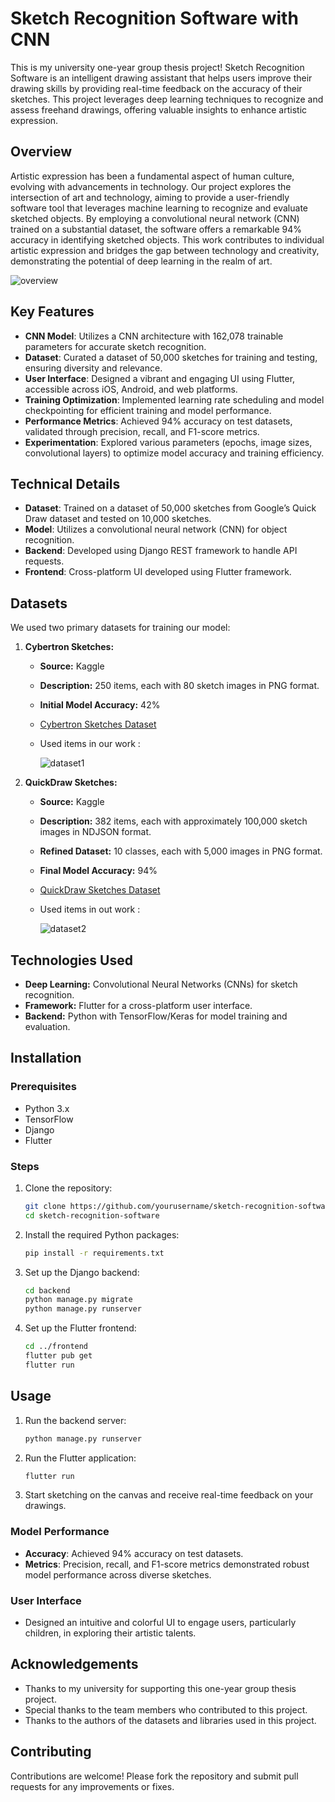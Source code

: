 # Sketch Recognition Software with CNN
This is my university one-year group thesis project!
Sketch Recognition Software is an intelligent drawing assistant that helps users improve their drawing skills by providing real-time feedback on the accuracy of their sketches. This project leverages deep learning techniques to recognize and assess freehand drawings, offering valuable insights to enhance artistic expression.

## Overview

Artistic expression has been a fundamental aspect of human culture, evolving with advancements in technology. Our project explores the intersection of art and technology, aiming to provide a user-friendly software tool that leverages machine learning to recognize and evaluate sketched objects. By employing a convolutional neural network (CNN) trained on a substantial dataset, the software offers a remarkable 94% accuracy in identifying sketched objects. This work contributes to individual artistic expression and bridges the gap between technology and creativity, demonstrating the potential of deep learning in the realm of art.

![overview](https://github.com/esikaupoma/Sketch-Recognition-Software-with-CNN/assets/126023004/1478c830-98ab-4ff0-a7ba-107e4c61b966)

## Key Features

- **CNN Model**: Utilizes a CNN architecture with 162,078 trainable parameters for accurate sketch recognition.
- **Dataset**: Curated a dataset of 50,000 sketches for training and testing, ensuring diversity and relevance.
- **User Interface**: Designed a vibrant and engaging UI using Flutter, accessible across iOS, Android, and web platforms.
- **Training Optimization**: Implemented learning rate scheduling and model checkpointing for efficient training and model performance.
- **Performance Metrics**: Achieved 94% accuracy on test datasets, validated through precision, recall, and F1-score metrics.
- **Experimentation**: Explored various parameters (epochs, image sizes, convolutional layers) to optimize model accuracy and training efficiency.

## Technical Details

- **Dataset**: Trained on a dataset of 50,000 sketches from Google’s Quick Draw dataset and tested on 10,000 sketches.
- **Model**: Utilizes a convolutional neural network (CNN) for object recognition.
- **Backend**: Developed using Django REST framework to handle API requests.
- **Frontend**: Cross-platform UI developed using Flutter framework.

## Datasets

We used two primary datasets for training our model:

1. **Cybertron Sketches:** 
   - **Source:** Kaggle
   - **Description:** 250 items, each with 80 sketch images in PNG format.
   - **Initial Model Accuracy:** 42%
   - [Cybertron Sketches Dataset](https://www.kaggle.com/datasets/mukeshgurpude/cybertron-sketches)
   - Used items in our work :
     
     ![dataset1](https://github.com/esikaupoma/Sketch-Recognition-Software-with-CNN/assets/126023004/edde32b1-1b74-4027-bc90-0f1fbdc13576)

2. **QuickDraw Sketches:** 
   - **Source:** Kaggle
   - **Description:** 382 items, each with approximately 100,000 sketch images in NDJSON format.
   - **Refined Dataset:** 10 classes, each with 5,000 images in PNG format.
   - **Final Model Accuracy:** 94%
   - [QuickDraw Sketches Dataset](https://www.kaggle.com/datasets/google/tinyquickdraw)
   - Used items in out work :
     
     ![dataset2](https://github.com/esikaupoma/Sketch-Recognition-Software-with-CNN/assets/126023004/caa50ffe-d61f-4d26-a3fe-b3cd5351ccc2)

## Technologies Used

- **Deep Learning:** Convolutional Neural Networks (CNNs) for sketch recognition.
- **Framework:** Flutter for a cross-platform user interface.
- **Backend:** Python with TensorFlow/Keras for model training and evaluation.

## Installation

### Prerequisites

- Python 3.x
- TensorFlow
- Django
- Flutter

### Steps

1. Clone the repository:
    ```bash
    git clone https://github.com/yourusername/sketch-recognition-software.git
    cd sketch-recognition-software
    ```

2. Install the required Python packages:
    ```bash
    pip install -r requirements.txt
    ```

3. Set up the Django backend:
    ```bash
    cd backend
    python manage.py migrate
    python manage.py runserver
    ```

4. Set up the Flutter frontend:
    ```bash
    cd ../frontend
    flutter pub get
    flutter run
    ```

## Usage

1. Run the backend server:
    ```bash
    python manage.py runserver
    ```

2. Run the Flutter application:
    ```bash
    flutter run
    ```

3. Start sketching on the canvas and receive real-time feedback on your drawings.

### Model Performance

- **Accuracy**: Achieved 94% accuracy on test datasets.
- **Metrics**: Precision, recall, and F1-score metrics demonstrated robust model performance across diverse sketches.

### User Interface

- Designed an intuitive and colorful UI to engage users, particularly children, in exploring their artistic talents.
  
## Acknowledgements

- Thanks to my university for supporting this one-year group thesis project.
- Special thanks to the team members who contributed to this project.
- Thanks to the authors of the datasets and libraries used in this project.

## Contributing

Contributions are welcome! Please fork the repository and submit pull requests for any improvements or fixes.
